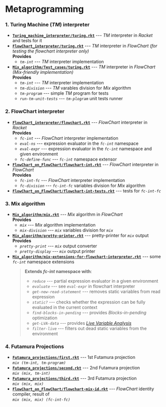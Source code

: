 # Metaprogramming

### 1. Turing Machine (*TM*) interpreter 
  - [__`Turing_machine_interpreter/turing.rkt`__](https://github.com/ZhekehZ/Metaprogramming/tree/master/Turing_machine_interpreter/turing.rkt) --- *TM* interpreter in *Racket* and tests for it
  - [__`FlowChart_interpreter/turing.rkt`__](https://github.com/ZhekehZ/Metaprogramming/tree/master/FlowChart_interpreter/turing.rkt) --- *TM* interpreter in *FlowChart*  *(for testing the flowchart interpreter only)*  
    **Provides** 
     - *`tm-int`* --- *TM* interpreter implementation
  - [__`Mix_algorithm/Test_cases/turing.rkt`__](https://github.com/ZhekehZ/Metaprogramming/blob/master/Mix_algorithm/Test_cases/turing.rkt) --- *TM* interpreter in *FlowChart* *(Mix-friendly implementation)*  
    **Provides**
     - *`tm-int`* --- *TM* interpreter implementation
     - *`tm-division`* --- *TM* varables division for *Mix* algorithm
     - *`tm-program`* --- simple *TM* program for tests
     - *`run-tm-unit-tests`* --- *`tm-plogram`* unit tests runner

### 2. FlowChart interpreter    
  - [__`FlowChart_interpreter/flowchart.rkt`__](https://github.com/ZhekehZ/Metaprogramming/blob/master/FlowChart_interpreter/flowchart.rkt) --- *FlowChart* interpreter in *Racket*  
    **Provides**
     - *`fc-int`* --- *FlowChart* interpreter implementation
     - *`eval-ns`* --- expression evaluator in the *`fc-int`* namespace
     - *`eval-expr`* --- expression evaluator in the *`fc-int`* namespace and given environment
     - *`fc-define-func`* --- *`fc-int`* namespace extensor
  - [__`FlowChart_on_FlowChart/flowchart-int.rkt`__](https://github.com/ZhekehZ/Metaprogramming/blob/master/FlowChart_on_FlowChart/flowchart-int.rkt) --- *FlowChart* interpreter in *FlowChart*  
    **Provides**
     - *`fc-int-fc`* --- *FlowChart* interpreter implementation
     - *`fc-division`* --- *`fc-int-fc`* variables division for *Mix* algorithm
  - [__`FlowChart_on_FlowChart/flowchart-int-tests.rkt`__](https://github.com/ZhekehZ/Metaprogramming/blob/master/FlowChart_on_FlowChart/flowchart-int-tests.rkt) --- tests for *`fc-int-fc`*

### 3. Mix algorithm
  - [__`Mix_algorithm/mix.rkt`__](https://github.com/ZhekehZ/Metaprogramming/blob/master/Mix_algorithm/mix.rkt) --- *Mix* algorithm in *FlowChart*  
    **Provides**
     - *`mix`* --- *Mix* algorithm implementation
     - *`mix-division`* --- *`mix`* variables division for *`mix`*
 - [__`Mix_algorithm/pretty-printer.rkt`__](https://github.com/ZhekehZ/Metaprogramming/blob/master/Mix_algorithm/pretty-printer.rkt) --- pretty-printer for *`mix`* output  
    **Provides**
      - *`pretty-print`* --- *`mix`* output converter
      - *`pretty-display`* --- *`mix`* output printer
 - [__`Mix_algorithm/mix-extensions-for-flowchart-interpreter.rkt`__](https://github.com/ZhekehZ/Metaprogramming/blob/master/Mix_algorithm/mix-extensions-for-flowchart-interpreter.rkt) --- some *`fc-int`* namespace extensions  
   > **Extends *fc-int* namespace with**:
   >  - *`reduce`* --- partial expression evaluator in a given environment
   >  - *`evaluate`* --- see *`eval-expr`* in flowchart interpreter
   >  - *`get-new-read-statement`* --- removes static variables from read expression
   >  - *`static?`* --- checks whether the expression can be fully evaluated in the current context
   >  - *`find-blocks-in-pending`* --- provides *Blocks-in-pending* optimization
   >  - *`get-LVA-data`* --- provides [*Live Variable Analysis*](https://en.wikipedia.org/wiki/Live_variable_analysis)
   >  - *`filter-live`* --- filters out dead static variables from the environment

 ### 4. Futamura Projections
  - [__`Futamura_projections/first.rkt`__](https://github.com/ZhekehZ/Metaprogramming/blob/master/Mix_algorithm/Futamura_projections/first.rkt) --- 1st Futamura projection  
         *`mix (tm-int, tm-program)`*
  - [__`Futamura_projections/second.rkt`__](https://github.com/ZhekehZ/Metaprogramming/blob/master/Mix_algorithm/Futamura_projections/second.rkt) --- 2nd Futamura projection  
        *`mix (mix, tm-int)`*
  - [__`Futamura_projections/third.rkt`__](https://github.com/ZhekehZ/Metaprogramming/blob/master/Mix_algorithm/Futamura_projections/third.rkt) --- 3rd Futamura projection  
        *`mix (mix, mix)`* 
  - [__`FlowChart_on_FlowChart/flowchart-mix-id.rkt`__](https://github.com/ZhekehZ/Metaprogramming/blob/master/FlowChart_on_FlowChart/flowchart-mix-id.rkt) --- *FlowChart* identity compiler, result of  
        *`mix (mix, mix) (fc-int-fc)`*
